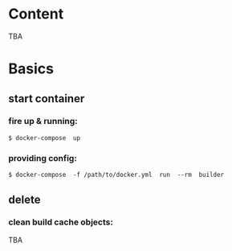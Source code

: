 

# Content

TBA




# Basics


## start container

### fire up & running:
```
$ docker-compose  up
```

### providing config:
```
$ docker-compose  -f /path/to/docker.yml  run  --rm  builder
```


## delete

### clean build cache objects:

TBA



